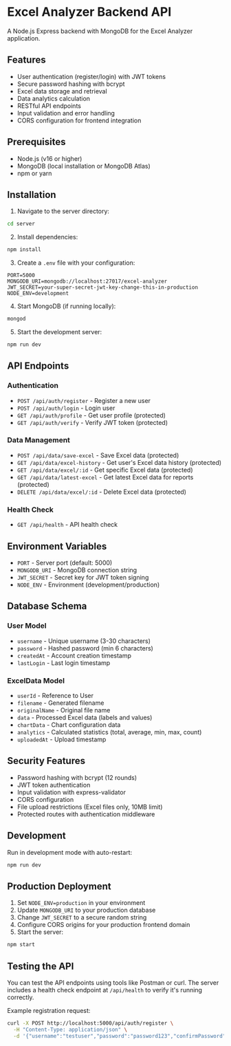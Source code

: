 # Excel Analyzer Backend API

A Node.js Express backend with MongoDB for the Excel Analyzer application.

## Features

- User authentication (register/login) with JWT tokens
- Secure password hashing with bcrypt
- Excel data storage and retrieval
- Data analytics calculation
- RESTful API endpoints
- Input validation and error handling
- CORS configuration for frontend integration

## Prerequisites

- Node.js (v16 or higher)
- MongoDB (local installation or MongoDB Atlas)
- npm or yarn

## Installation

1. Navigate to the server directory:
```bash
cd server
```

2. Install dependencies:
```bash
npm install
```

3. Create a `.env` file with your configuration:
```env
PORT=5000
MONGODB_URI=mongodb://localhost:27017/excel-analyzer
JWT_SECRET=your-super-secret-jwt-key-change-this-in-production
NODE_ENV=development
```

4. Start MongoDB (if running locally):
```bash
mongod
```

5. Start the development server:
```bash
npm run dev
```

## API Endpoints

### Authentication
- `POST /api/auth/register` - Register a new user
- `POST /api/auth/login` - Login user
- `GET /api/auth/profile` - Get user profile (protected)
- `GET /api/auth/verify` - Verify JWT token (protected)

### Data Management
- `POST /api/data/save-excel` - Save Excel data (protected)
- `GET /api/data/excel-history` - Get user's Excel data history (protected)
- `GET /api/data/excel/:id` - Get specific Excel data (protected)
- `GET /api/data/latest-excel` - Get latest Excel data for reports (protected)
- `DELETE /api/data/excel/:id` - Delete Excel data (protected)

### Health Check
- `GET /api/health` - API health check

## Environment Variables

- `PORT` - Server port (default: 5000)
- `MONGODB_URI` - MongoDB connection string
- `JWT_SECRET` - Secret key for JWT token signing
- `NODE_ENV` - Environment (development/production)

## Database Schema

### User Model
- `username` - Unique username (3-30 characters)
- `password` - Hashed password (min 6 characters)
- `createdAt` - Account creation timestamp
- `lastLogin` - Last login timestamp

### ExcelData Model
- `userId` - Reference to User
- `filename` - Generated filename
- `originalName` - Original file name
- `data` - Processed Excel data (labels and values)
- `chartData` - Chart configuration data
- `analytics` - Calculated statistics (total, average, min, max, count)
- `uploadedAt` - Upload timestamp

## Security Features

- Password hashing with bcrypt (12 rounds)
- JWT token authentication
- Input validation with express-validator
- CORS configuration
- File upload restrictions (Excel files only, 10MB limit)
- Protected routes with authentication middleware

## Development

Run in development mode with auto-restart:
```bash
npm run dev
```

## Production Deployment

1. Set `NODE_ENV=production` in your environment
2. Update `MONGODB_URI` to your production database
3. Change `JWT_SECRET` to a secure random string
4. Configure CORS origins for your production frontend domain
5. Start the server:
```bash
npm start
```

## Testing the API

You can test the API endpoints using tools like Postman or curl. The server includes a health check endpoint at `/api/health` to verify it's running correctly.

Example registration request:
```bash
curl -X POST http://localhost:5000/api/auth/register \
  -H "Content-Type: application/json" \
  -d '{"username":"testuser","password":"password123","confirmPassword":"password123"}'
```